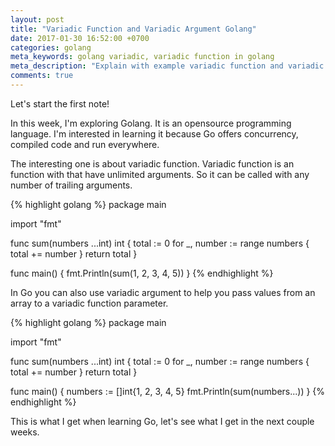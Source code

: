 ```yaml
---
layout: post
title: "Variadic Function and Variadic Argument Golang"
date: 2017-01-30 16:52:00 +0700
categories: golang
meta_keywords: golang variadic, variadic function in golang
meta_description: "Explain with example variadic function and variadic argument in Golang"
comments: true
---
```


Let's start the first note!

In this week, I'm exploring Golang. It is an opensource programming language. I'm interested in learning it because Go offers concurrency, compiled code and run everywhere.

The interesting one is about variadic function. Variadic function is an function with that have unlimited arguments. So it can be called with any number of trailing arguments.

{% highlight golang %}
package main

import "fmt"

func sum(numbers ...int) int {
    total := 0
    for _, number := range numbers {
        total += number
    }
    return total
}

func main() {
    fmt.Println(sum(1, 2, 3, 4, 5))
}
{% endhighlight %}

In Go you can also use variadic argument to help you pass values from an array to a variadic function parameter.

{% highlight golang %}
package main

import "fmt"

func sum(numbers ...int) int {
    total := 0
    for _, number := range numbers {
        total += number
    }
    return total
}

func main() {
    numbers := []int{1, 2, 3, 4, 5}
    fmt.Println(sum(numbers...))
}
{% endhighlight %}

This is what I get when learning Go, let's see what I get in the next couple weeks.